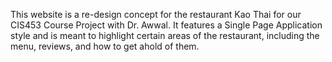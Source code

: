 This website is a re-design concept for the restaurant Kao Thai for our CIS453 Course Project with Dr. Awwal. It features a Single Page Application style and is meant to highlight certain areas of the restaurant, including the menu, reviews, and how to get ahold of them.
